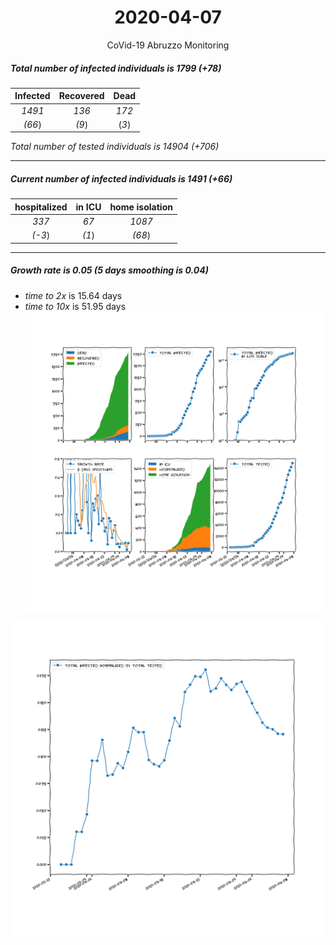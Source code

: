 <div align='center'>

# 2020-04-07
CoVid-19 Abruzzo Monitoring
</div>

##### Total number of infected individuals is 1799 (+78)
Infected | Recovered | Dead
:---: | :---: | :---:
*1491* | *136* | *172*
*(66*) | *(9*) | (*3*)

*Total number of tested individuals is 14904 (+706)*
***
##### Current number of infected individuals is 1491 (+66)
hospitalized | in ICU | home isolation
:---: | :---: | :---:
*337* |*67* |*1087*
*(-3*) |*(1*) |*(68*)
***
##### Growth rate is 0.05 (5 days smoothing is 0.04)
- *time to 2x* is 15.64 days
- *time to 10x* is 51.95 days
![stats][stats]

![infected_normalized][infected_normalized]

[stats]: stats_Abruzzo.png
[infected_normalized]: infected_normalized_Abruzzo.png
